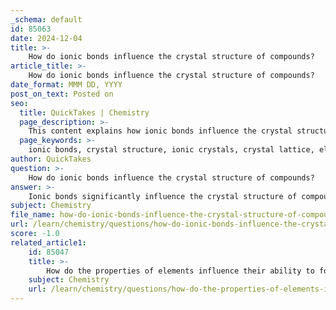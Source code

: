 ```yaml
---
_schema: default
id: 85063
date: 2024-12-04
title: >-
    How do ionic bonds influence the crystal structure of compounds?
article_title: >-
    How do ionic bonds influence the crystal structure of compounds?
date_format: MMM DD, YYYY
post_on_text: Posted on
seo:
  title: QuickTakes | Chemistry
  page_description: >-
    This content explains how ionic bonds influence the crystal structure of compounds, detailing the formation of crystal lattices, distinctive properties of ionic crystals, and the impact of ionic radii on stability and arrangement.
  page_keywords: >-
    ionic bonds, crystal structure, ionic crystals, crystal lattice, electrostatic attraction, stability, high melting points, brittleness, electrical conductivity, ionic radii
author: QuickTakes
question: >-
    How do ionic bonds influence the crystal structure of compounds?
answer: >-
    Ionic bonds significantly influence the crystal structure of compounds, leading to the formation of ionic crystals characterized by a regular, three-dimensional arrangement of alternating positive and negative ions. This arrangement is known as a crystal lattice, where the electrostatic attraction between the oppositely charged ions results in a stable and rigid structure.\n\n1. **Crystal Lattice Formation**: Ionic compounds form crystal lattices rather than amorphous solids. In these lattices, cations and anions are arranged in a repeating pattern, maximizing the attractive forces while minimizing repulsive forces. This regular structure contributes to the overall stability of the ionic compound.\n\n2. **Properties of Ionic Crystals**: The strong electrostatic forces holding the ionic lattice together lead to several distinctive properties:\n   - **High Melting and Boiling Points**: The energy required to overcome the strong ionic bonds is substantial, resulting in high melting and boiling points for ionic compounds.\n   - **Rigidity and Brittleness**: Ionic solids are typically rigid and brittle. When stress is applied, the layers of ions may shift, causing like charges to align and repel each other, leading to the fracture of the crystal.\n   - **Poor Electrical Conductivity in Solid State**: In solid form, ionic compounds do not conduct electricity because the ions are fixed in place within the crystal lattice and cannot move freely. However, when melted or dissolved in water, the ions are free to move, allowing ionic compounds to conduct electricity in these states.\n\n3. **Energetic Considerations**: The formation of an ionic crystal lattice results in a lower potential energy compared to isolated ions. The energy gain from the formation of the lattice is a driving force for the stability of ionic compounds.\n\n4. **Influence of Ionic Radii**: The size of the ions involved also affects the crystal structure. The ratio of ionic radii can determine the preferred arrangement of ions in the lattice, influencing the overall stability and properties of the ionic compound.\n\nIn summary, ionic bonds lead to the formation of a structured and stable crystal lattice in ionic compounds, which is responsible for their unique physical properties, including high melting points, rigidity, and electrical conductivity in molten or aqueous states.
subject: Chemistry
file_name: how-do-ionic-bonds-influence-the-crystal-structure-of-compounds.md
url: /learn/chemistry/questions/how-do-ionic-bonds-influence-the-crystal-structure-of-compounds
score: -1.0
related_article1:
    id: 85047
    title: >-
        How do the properties of elements influence their ability to form ionic bonds?
    subject: Chemistry
    url: /learn/chemistry/questions/how-do-the-properties-of-elements-influence-their-ability-to-form-ionic-bonds
---
```


&nbsp;
